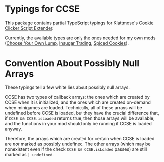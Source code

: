 Typings for CCSE
================

This package contains partial TypeScript typings for Klattmose's
[Cookie Clicker Script Extender](https://klattmose.github.io/CookieClicker/CCSE-POCs/).

Currently,
the available types are only the ones needed for my own mods
([Choose Your Own Lump](https://github.com/staticvariablejames/ChooseYourOwnLump),
[Insugar Trading](https://github.com/staticvariablejames/InsugarTrading/),
[Spiced Cookies](https://github.com/staticvariablejames/SpicedCookies)).


Convention About Possibly Null Arrays
=====================================

These typings tell a few white lies about possibly null arrays.

CCSE has two types of callback arrays:
the ones which are created by CCSE when it is initialized,
and the ones which are created on-demand when minigames are loaded.
Technically,
all of these arrays will be undefined before CCSE is loaded,
but they have the crucial difference that,
if `CCSE && CCSE.isLoaded` returns true,
then those arrays will be available;
and the functions in your mod should only be running if CCSE is loaded anyway.

Therefore,
the arrays which are created for certain when CCSE is loaded
are _not_ marked as possibly undefined.
The other arrays
(which may be nonexistent even if the check `CCSE && CCSE.isLoaded` passes)
are still marked as `| undefined`.
